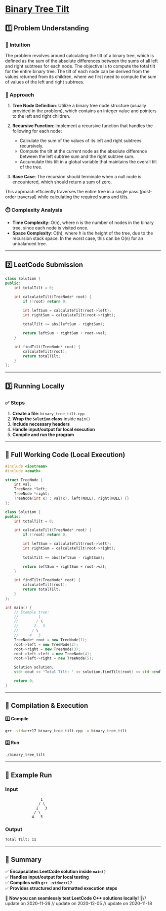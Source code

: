 # **[Binary Tree Tilt](https://leetcode.com/problems/binary-tree-tilt/description/)**  

## **1️⃣ Problem Understanding**  
### **📌 Intuition**  
The problem revolves around calculating the tilt of a binary tree, which is defined as the sum of the absolute differences between the sums of all left and right subtrees for each node. The objective is to compute the total tilt for the entire binary tree. The tilt of each node can be derived from the values returned from its children, where we first need to compute the sum of values of the left and right subtrees.

### **🚀 Approach**  
1. **Tree Node Definition**: Utilize a binary tree node structure (usually provided in the problem), which contains an integer value and pointers to the left and right children.
  
2. **Recursive Function**: Implement a recursive function that handles the following for each node:
   - Calculate the sum of the values of its left and right subtrees recursively.
   - Compute the tilt at the current node as the absolute difference between the left subtree sum and the right subtree sum.
   - Accumulate this tilt in a global variable that maintains the overall tilt of the tree.

3. **Base Case**: The recursion should terminate when a null node is encountered, which should return a sum of zero.

This approach efficiently traverses the entire tree in a single pass (post-order traversal) while calculating the required sums and tilts.

### **⏱️ Complexity Analysis**  
- **Time Complexity**: O(n), where n is the number of nodes in the binary tree, since each node is visited once.
- **Space Complexity**: O(h), where h is the height of the tree, due to the recursion stack space. In the worst case, this can be O(n) for an unbalanced tree.

---  

## **2️⃣ LeetCode Submission**  
```cpp
class Solution {
public:
    int totalTilt = 0;

    int calculateTilt(TreeNode* root) {
        if (!root) return 0;

        int leftSum = calculateTilt(root->left);
        int rightSum = calculateTilt(root->right);
        
        totalTilt += abs(leftSum - rightSum);

        return leftSum + rightSum + root->val;
    }

    int findTilt(TreeNode* root) {
        calculateTilt(root);
        return totalTilt;
    }
};
```  

---  

## **3️⃣ Running Locally**  
### **✅ Steps**  
1. **Create a file**: `binary_tree_tilt.cpp`  
2. **Wrap the `Solution` class** inside `main()`  
3. **Include necessary headers**  
4. **Handle input/output for local execution**  
5. **Compile and run the program**  

---  

## **📝 Full Working Code (Local Execution)**  
```cpp
#include <iostream>
#include <cmath>

struct TreeNode {
    int val;
    TreeNode *left;
    TreeNode *right;
    TreeNode(int x) : val(x), left(NULL), right(NULL) {}
};

class Solution {
public:
    int totalTilt = 0;

    int calculateTilt(TreeNode* root) {
        if (!root) return 0;

        int leftSum = calculateTilt(root->left);
        int rightSum = calculateTilt(root->right);
        
        totalTilt += abs(leftSum - rightSum);

        return leftSum + rightSum + root->val;
    }

    int findTilt(TreeNode* root) {
        calculateTilt(root);
        return totalTilt;
    }
};

int main() {
    // Example tree: 
    //         1
    //        / \
    //       2   3
    //      / \
    //     4   5
    TreeNode* root = new TreeNode(1);
    root->left = new TreeNode(2);
    root->right = new TreeNode(3);
    root->left->left = new TreeNode(4);
    root->left->right = new TreeNode(5);

    Solution solution;
    std::cout << "Total Tilt: " << solution.findTilt(root) << std::endl;

    return 0;
}
```  

---  

## **🔧 Compilation & Execution**  
#### **1️⃣ Compile**  
```bash
g++ -std=c++17 binary_tree_tilt.cpp -o binary_tree_tilt
```  

#### **2️⃣ Run**  
```bash
./binary_tree_tilt
```  

---  

## **🎯 Example Run**  
### **Input**  
```
                1
               / \
              2   3
             / \
            4   5
```  
### **Output**  
```
Total Tilt: 11
```  

---  

## **📌 Summary**  
✅ **Encapsulates LeetCode solution inside `main()`**  
✅ **Handles input/output for local testing**  
✅ **Compiles with `g++ -std=c++17`**  
✅ **Provides structured and formatted execution steps**  

🚀 **Now you can seamlessly test LeetCode C++ solutions locally!** 🚀// update on 2020-11-26
// update on 2020-12-05
// update on 2020-11-18
